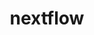 ---
title: "nextflow"
layout: cache
categories: [package, develop-2023-06-25]
meta: {"versions": ["23.04.1"], "compilers": ["gcc@=7.3.1"], "oss": ["amzn2"], "platforms": ["linux"], "targets": ["aarch64", "neoverse_n1", "x86_64_v3"], "stacks": ["aws-isc", "aws-isc-aarch64", "root"], "num_specs": 3, "num_specs_by_stack": {"root": 3, "aws-isc-aarch64": 2, "aws-isc": 1}}
spec_details: [{"hash": "hweclqo2hzvrfvvyjqtqoxxgctjqvhhl", "compiler": "gcc@=7.3.1", "versions": ["23.04.1"], "os": "amzn2", "platform": "linux", "target": "aarch64", "variants": ["build_system=generic"], "stacks": ["root", "aws-isc-aarch64"], "size": "-", "tarball": "https://binaries.spack.io/releases/develop-2023-06-25/build_cache/linux-amzn2-aarch64/gcc-7.3.1/nextflow-23.04.1/linux-amzn2-aarch64-gcc-7.3.1-nextflow-23.04.1-hweclqo2hzvrfvvyjqtqoxxgctjqvhhl.spack"}, {"hash": "yttjntosswrtthfdqlnkhlze4lgjcx24", "compiler": "gcc@=7.3.1", "versions": ["23.04.1"], "os": "amzn2", "platform": "linux", "target": "x86_64_v3", "variants": ["build_system=generic"], "stacks": ["root", "aws-isc"], "size": "-", "tarball": "https://binaries.spack.io/releases/develop-2023-06-25/build_cache/linux-amzn2-x86_64_v3/gcc-7.3.1/nextflow-23.04.1/linux-amzn2-x86_64_v3-gcc-7.3.1-nextflow-23.04.1-yttjntosswrtthfdqlnkhlze4lgjcx24.spack"}, {"hash": "wxfxbwjizuwfd7v2pbdz5tuvjasjjhhm", "compiler": "gcc@=7.3.1", "versions": ["23.04.1"], "os": "amzn2", "platform": "linux", "target": "neoverse_n1", "variants": ["build_system=generic"], "stacks": ["root", "aws-isc-aarch64"], "size": "-", "tarball": "https://binaries.spack.io/releases/develop-2023-06-25/build_cache/linux-amzn2-neoverse_n1/gcc-7.3.1/nextflow-23.04.1/linux-amzn2-neoverse_n1-gcc-7.3.1-nextflow-23.04.1-wxfxbwjizuwfd7v2pbdz5tuvjasjjhhm.spack"}]
---